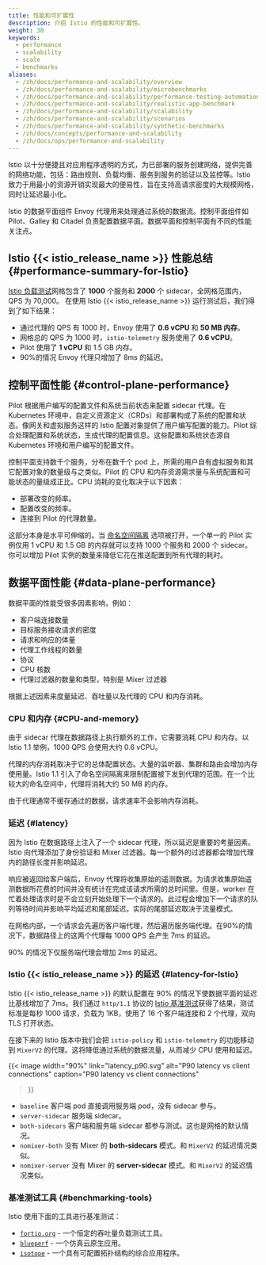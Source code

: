 ```yaml
---
title: 性能和可扩展性
description: 介绍 Istio 的性能和可扩展性。
weight: 30
keywords:
  - performance
  - scalability
  - scale
  - benchmarks
aliases:
  - /zh/docs/performance-and-scalability/overview
  - /zh/docs/performance-and-scalability/microbenchmarks
  - /zh/docs/performance-and-scalability/performance-testing-automation
  - /zh/docs/performance-and-scalability/realistic-app-benchmark
  - /zh/docs/performance-and-scalability/scalability
  - /zh/docs/performance-and-scalability/scenarios
  - /zh/docs/performance-and-scalability/synthetic-benchmarks
  - /zh/docs/concepts/performance-and-scalability
  - /zh/docs/ops/performance-and-scalability
---
```


Istio 以十分便捷且对应用程序透明的方式，为已部署的服务创建网络，提供完善的网络功能，包括：路由规则、负载均衡、服务到服务的验证以及监控等。Istio 致力于用最小的资源开销实现最大的便易性，旨在支持高请求密度的大规模网格，同时让延迟最小化。

Istio 的数据平面组件 Envoy 代理用来处理通过系统的数据流。控制平面组件如 Pilot、Galley 和 Citadel 负责配置数据平面。数据平面和控制平面有不同的性能关注点。

## Istio {{< istio_release_name >}} 性能总结 {#performance-summary-for-Istio}

[Istio 负载测试](https://github.com/istio/tools/tree/master/perf/load)网格包含了 **1000** 个服务和 **2000** 个 sidecar，全网格范围内，QPS 为 70,000。
在使用 Istio {{< istio_release_name >}} 运行测试后，我们得到了如下结果：

- 通过代理的 QPS 有 1000 时，Envoy 使用了 **0.6 vCPU** 和 **50 MB 内存**。
- 网格总的 QPS 为 1000 时，`istio-telemetry` 服务使用了 **0.6 vCPU**。
- Pilot 使用了 **1 vCPU** 和 1.5 GB 内存。
- 90%的情况 Envoy 代理只增加了 8ms 的延迟。

## 控制平面性能 {#control-plane-performance}

Pilot 根据用户编写的配置文件和系统当前状态来配置 sidecar 代理。在 Kubernetes 环境中，自定义资源定义（CRDs）和部署构成了系统的配置和状态。像网关和虚拟服务这样的 Istio 配置对象提供了用户编写配置的能力。Pilot 综合处理配置和系统状态，生成代理的配置信息。这些配置和系统状态源自 Kubernetes 环境和用户编写的配置文件。

控制平面支持数千个服务，分布在数千个 pod 上，所需的用户自有虚拟服务和其它配置对象的数量级与之类似。Pilot 的 CPU 和内存资源需求量与系统配置和可能状态的量级成正比。CPU 消耗的变化取决于以下因素：

- 部署改变的频率。
- 配置改变的频率。
- 连接到 Pilot 的代理数量。

这部分本身是水平可伸缩的。当 [命名空间隔离](/zh/docs/reference/config/networking/sidecar/) 选项被打开，一个单一的 Pilot 实例仅用 1 vCPU 和 1.5 GB 的内存就可以支持 1000 个服务和 2000 个 sidecar。你可以增加 Pilot 实例的数量来降低它花在推送配置到所有代理的耗时。

## 数据平面性能 {#data-plane-performance}

数据平面的性能受很多因素影响，例如：

- 客户端连接数量
- 目标服务接收请求的密度
- 请求和响应的体量
- 代理工作线程的数量
- 协议
- CPU 核数
- 代理过滤器的数量和类型，特别是 Mixer 过滤器

根据上述因素来度量延迟、吞吐量以及代理的 CPU 和内存消耗。

### CPU 和内存 {#CPU-and-memory}

由于 sidecar 代理在数据路径上执行额外的工作，它需要消耗 CPU 和内存。以 Istio 1.1 举例，1000 QPS 会使用大约 0.6 vCPU。

代理的内存消耗取决于它的总体配置状态。大量的监听器、集群和路由会增加内存使用量。Istio 1.1 引入了命名空间隔离来限制配置被下发到代理的范围。在一个比较大的命名空间中，代理将消耗大约 50 MB 的内存。

由于代理通常不缓存通过的数据，请求速率不会影响内存消耗。

### 延迟 {#latency}

因为 Istio 在数据路径上注入了一个 sidecar 代理，所以延迟是重要的考量因素。Istio 向代理添加了身份验证和 Mixer 过滤器。每一个额外的过滤器都会增加代理内的路径长度并影响延迟。

响应被返回给客户端后，Envoy 代理将收集原始的遥测数据。为请求收集原始遥测数据所花费的时间并没有统计在完成该请求所需的总时间里。但是，worker 在忙着处理请求时是不会立刻开始处理下一个请求的。此过程会增加下一个请求的队列等待时间并影响平均延迟和尾部延迟。实际的尾部延迟取决于流量模式。

在网格内部，一个请求会先遍历客户端代理，然后遍历服务端代理。在90%的情况下，数据路径上的这两个代理每 1000 QPS 会产生 7ms 的延迟。

90% 的情况下仅服务端代理会增加 2ms 的延迟。

### Istio {{< istio_release_name >}} 的延迟 {#latency-for-Istio}

Istio {{< istio_release_name >}} 的默认配置在 90% 的情况下使数据平面的延迟比基线增加了 7ms。我们通过 `http/1.1` 协议的 [Istio 基准测试](https://github.com/istio/tools/tree/master/perf/benchmark)获得了结果，测试标准是每秒 1000 请求，负载为 1KB，使用了 16 个客户端连接和 2 个代理，双向 TLS 打开状态。

在接下来的 Istio 版本中我们会把 `istio-policy` 和 `istio-telemetry` 的功能移动到 `MixerV2` 的代理。这将降低通过系统的数据流量，从而减少 CPU 使用和延迟。

{{< image width="90%"
    link="latency_p90.svg"
    alt="P90 latency vs client connections"
    caption="P90 latency vs client connections"
>}}

- `baseline` 客户端 pod 直接调用服务端 pod，没有 sidecar 参与。
- `server-sidecar` 服务端 sidecar。
- `both-sidecars` 客户端和服务端 sidecar 都参与测试。这也是网格的默认情况。
- `nomixer-both` 没有 Mixer 的 **both-sidecars** 模式。和 `MixerV2` 的延迟情况类似。
- `nomixer-server` 没有 Mixer 的 **server-sidecar** 模式。和 `MixerV2` 的延迟情况类似。

### 基准测试工具 {#benchmarking-tools}

Istio 使用下面的工具进行基准测试：

- [`fortio.org`](https://fortio.org/) - 一个恒定的吞吐量负载测试工具。
- [`blueperf`](https://github.com/blueperf/) - 一个仿真云原生应用。
- [`isotope`](https://github.com/istio/tools/tree/master/isotope) - 一个具有可配置拓扑结构的综合应用程序。
